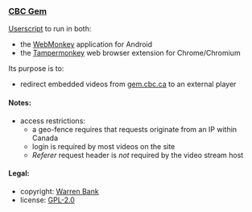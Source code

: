 ### [CBC Gem](https://github.com/warren-bank/crx-CBC-Gem/tree/webmonkey-userscript/es5)

[Userscript](https://github.com/warren-bank/crx-CBC-Gem/raw/webmonkey-userscript/es5/webmonkey-userscript/CBC-Gem.user.js) to run in both:
* the [WebMonkey](https://github.com/warren-bank/Android-WebMonkey) application for Android
* the [Tampermonkey](https://chrome.google.com/webstore/detail/tampermonkey/dhdgffkkebhmkfjojejmpbldmpobfkfo) web browser extension for Chrome/Chromium

Its purpose is to:
* redirect embedded videos from [gem.cbc.ca](https://gem.cbc.ca/) to an external player

#### Notes:

* access restrictions:
  - a geo-fence requires that requests originate from an IP within Canada
  - login is required by most videos on the site
  - _Referer_ request header is _not_ required by the video stream host

#### Legal:

* copyright: [Warren Bank](https://github.com/warren-bank)
* license: [GPL-2.0](https://www.gnu.org/licenses/old-licenses/gpl-2.0.txt)
